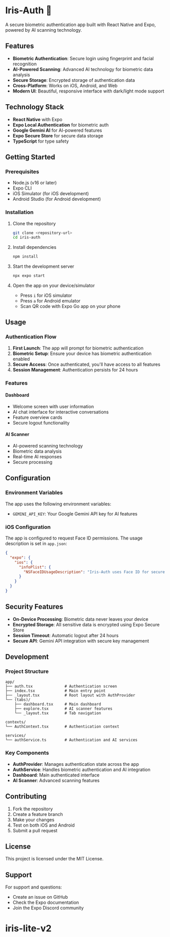 # Iris-Auth 🔐

A secure biometric authentication app built with React Native and Expo, powered by AI scanning technology.

## Features

- **Biometric Authentication**: Secure login using fingerprint and facial recognition
- **AI-Powered Scanning**: Advanced AI technology for biometric data analysis
- **Secure Storage**: Encrypted storage of authentication data
- **Cross-Platform**: Works on iOS, Android, and Web
- **Modern UI**: Beautiful, responsive interface with dark/light mode support

## Technology Stack

- **React Native** with Expo
- **Expo Local Authentication** for biometric auth
- **Google Gemini AI** for AI-powered features
- **Expo Secure Store** for secure data storage
- **TypeScript** for type safety

## Getting Started

### Prerequisites

- Node.js (v16 or later)
- Expo CLI
- iOS Simulator (for iOS development)
- Android Studio (for Android development)

### Installation

1. Clone the repository
   ```bash
   git clone <repository-url>
   cd iris-auth
   ```

2. Install dependencies
   ```bash
   npm install
   ```

3. Start the development server
   ```bash
   npx expo start
   ```

4. Open the app on your device/simulator
   - Press `i` for iOS simulator
   - Press `a` for Android emulator
   - Scan QR code with Expo Go app on your phone

## Usage

### Authentication Flow

1. **First Launch**: The app will prompt for biometric authentication
2. **Biometric Setup**: Ensure your device has biometric authentication enabled
3. **Secure Access**: Once authenticated, you'll have access to all features
4. **Session Management**: Authentication persists for 24 hours

### Features

#### Dashboard
- Welcome screen with user information
- AI chat interface for interactive conversations
- Feature overview cards
- Secure logout functionality

#### AI Scanner
- AI-powered scanning technology
- Biometric data analysis
- Real-time AI responses
- Secure processing

## Configuration

### Environment Variables

The app uses the following environment variables:

- `GEMINI_API_KEY`: Your Google Gemini API key for AI features

### iOS Configuration

The app is configured to request Face ID permissions. The usage description is set in `app.json`:

```json
{
  "expo": {
    "ios": {
      "infoPlist": {
        "NSFaceIDUsageDescription": "Iris-Auth uses Face ID for secure biometric authentication."
      }
    }
  }
}
```

## Security Features

- **On-Device Processing**: Biometric data never leaves your device
- **Encrypted Storage**: All sensitive data is encrypted using Expo Secure Store
- **Session Timeout**: Automatic logout after 24 hours
- **Secure API**: Gemini API integration with secure key management

## Development

### Project Structure

```
app/
├── auth.tsx              # Authentication screen
├── index.tsx             # Main entry point
├── _layout.tsx           # Root layout with AuthProvider
└── (tabs)/
    ├── dashboard.tsx     # Main dashboard
    ├── explore.tsx       # AI scanner features
    └── _layout.tsx       # Tab navigation

contexts/
└── AuthContext.tsx       # Authentication context

services/
└── authService.ts        # Authentication and AI services
```

### Key Components

- **AuthProvider**: Manages authentication state across the app
- **AuthService**: Handles biometric authentication and AI integration
- **Dashboard**: Main authenticated interface
- **AI Scanner**: Advanced scanning features

## Contributing

1. Fork the repository
2. Create a feature branch
3. Make your changes
4. Test on both iOS and Android
5. Submit a pull request

## License

This project is licensed under the MIT License.

## Support

For support and questions:
- Create an issue on GitHub
- Check the Expo documentation
- Join the Expo Discord community
# iris-lite-v2

